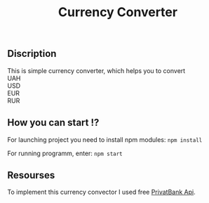<h1 align="center"> Currency Converter </h1>

<br>

##  Discription

This is simple currency converter, which helps you to convert <br>
UAH<br>
USD<br>
EUR<br>
RUR

##  How you can start !?

For launching project you need to install npm modules:
 ` npm install `

For running programm, enter: 
 ` npm start `

## Resourses

To implement this currency convector I used free [PrivatBank Api](https://api.privatbank.ua/). 

